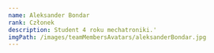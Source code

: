 ```yaml
---
name: Aleksander Bondar
rank: Członek
description: Student 4 roku mechatroniki.'
imgPath: /images/teamMembersAvatars/aleksanderBondar.jpg
---
```

